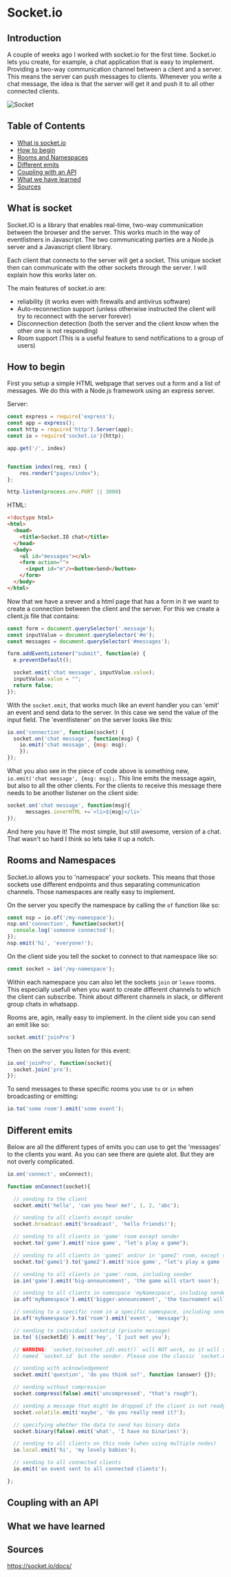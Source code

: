 # Socket.io

## Introduction

A couple of weeks ago I worked with socket.io for the first time. Socket.io lets you create, for example, a chat application that is easy to implement. Providing a two-way communication channel between a client and a server. This means the server can push messages to clients. Whenever you write a chat message, the idea is that the server will get it and push it to all other connected clients.

![Socket](temp/socket.jpg)

## Table of Contents
- [What is socket.io](#what-is-socket)
- [How to begin](#how-to-begin)
- [Rooms and Namespaces](#rooms-and-namespaces)
- [Different emits](#different-emits)
- [Coupling with an API](#coupling-with-an-api)
- [What we have learned](#waht-we-have-learned)
- [Sources](#sources)

## What is socket

Socket.IO is a library that enables real-time, two-way communication between the browser and the server. This works much in the way of eventlistners in Javascript. The two communicating parties are a Node.js server and a Javascript client library. 

Each client that connects to the server will get a socket. This unique socket then can communicate with the other sockets through the server. I will explain how this works later on.

The main features of socket.io are:

- reliability (it works even with firewalls and antivirus software)
- Auto-reconnection support (unless otherwise instructed the client will try to reconnect with the server forever)
- Disconnection detection (both the server and the client know when the other one is not responding)
- Room support (This is a useful feature to send notifications to a group of users)

## How to begin

First you setup a simple HTML webpage that serves out a form and a list of messages. We do this with a Node.js framework using an express server.

Server:
```js
const express = require('express');
const app = express();
const http = require('http').Server(app);
const io = require('socket.io')(http);

app.get('/', index)


function index(req, res) {
    res.render("pages/index");
};

http.listen(process.env.PORT || 3000)
```

HTML:
```html
<!doctype html>
<html>
  <head>
    <title>Socket.IO chat</title>
  </head>
  <body>
    <ul id="messages"></ul>
    <form action="">
      <input id="m"/><button>Send</button>
    </form>
  </body>
</html>
```

Now that we have a srever and a html page that has a form in it we want to create a connection between the client and the server. For this we create a client.js file that contains:

```js
const form = document.querySelector('.message');
const inputValue = document.querySelector('#m');
const messages = document.querySelector('#messages');

form.addEventListener("submit", function(e) {
  e.preventDefault();

  socket.emit('chat message', inputValue.value);
  inputValue.value = "";
  return false;
});
```

With the `socket.emit`, that works much like an event handler you can 'emit' an event and send data to the server. In this case we send the value of the input field. The 'eventlistener' on the server looks like this:

```js
io.on('connection', function(socket) {
  socket.on('chat message', function(msg) {
    io.emit('chat message', {msg: msg);
    });
});
```

What you also see in the piece of code above is something new, `io.emit('chat message', {msg: msg);`. This line emits the message again, but also to all the other clients. For the clients to receive this message there needs to be another listener on the client side:

```js
socket.on('chat message', function(msg){
      messages.innerHTML +=`<li>${msg}</li>`
});
```

And here you have it! The most simple, but still awesome, version of a chat. That wasn't so hard I think so lets take it up a notch.

## Rooms and Namespaces

Socket.io allows you to 'namespace' your sockets. This means that those sockets use different endpoints and thus separating communication channels. Those namespaces are really easy to implement.

On the server you specify the namespace by calling the `of` function like so:

```js
const nsp = io.of('/my-namespace');
nsp.on('connection', function(socket){
  console.log('someone connected');
});
nsp.emit('hi', 'everyone!');
```

On the client side you tell the socket to connect to that namespace like so:

```js
const socket = io('/my-namespace');
```

Within each namespace you can also let the sockets `join` or `leave` rooms. This especially usefull when you want to create different channels to which the client can subscribe. Think about different channels in slack, or different group chats in whatsapp.

Rooms are, agin, really easy to implement. In the client side you can send an emit like so:

```js
socket.emit('joinPro')
```

Then on the server you listen for this event:

```js
io.on('joinPro', function(socket){
  socket.join('pro');
});
```

To send messages to these specific rooms you use `to` or `in` when broadcasting or emitting:

```js
io.to('some room').emit('some event');
```

## Different emits

Below are all the different types of emits you can use to get the 'messages' to the clients you want. As you can see there are quiete alot. But they are not overly complicated.

```js
io.on('connect', onConnect);

function onConnect(socket){

  // sending to the client
  socket.emit('hello', 'can you hear me?', 1, 2, 'abc');

  // sending to all clients except sender
  socket.broadcast.emit('broadcast', 'hello friends!');

  // sending to all clients in 'game' room except sender
  socket.to('game').emit('nice game', "let's play a game");

  // sending to all clients in 'game1' and/or in 'game2' room, except sender
  socket.to('game1').to('game2').emit('nice game', "let's play a game (too)");

  // sending to all clients in 'game' room, including sender
  io.in('game').emit('big-announcement', 'the game will start soon');

  // sending to all clients in namespace 'myNamespace', including sender
  io.of('myNamespace').emit('bigger-announcement', 'the tournament will start soon');

  // sending to a specific room in a specific namespace, including sender
  io.of('myNamespace').to('room').emit('event', 'message');

  // sending to individual socketid (private message)
  io.to(`${socketId}`).emit('hey', 'I just met you');

  // WARNING: `socket.to(socket.id).emit()` will NOT work, as it will send to everyone in the room
  // named `socket.id` but the sender. Please use the classic `socket.emit()` instead.

  // sending with acknowledgement
  socket.emit('question', 'do you think so?', function (answer) {});

  // sending without compression
  socket.compress(false).emit('uncompressed', "that's rough");

  // sending a message that might be dropped if the client is not ready to receive messages
  socket.volatile.emit('maybe', 'do you really need it?');

  // specifying whether the data to send has binary data
  socket.binary(false).emit('what', 'I have no binaries!');

  // sending to all clients on this node (when using multiple nodes)
  io.local.emit('hi', 'my lovely babies');

  // sending to all connected clients
  io.emit('an event sent to all connected clients');

};

```

## Coupling with an API

## What we have learned

## Sources

https://socket.io/docs/
